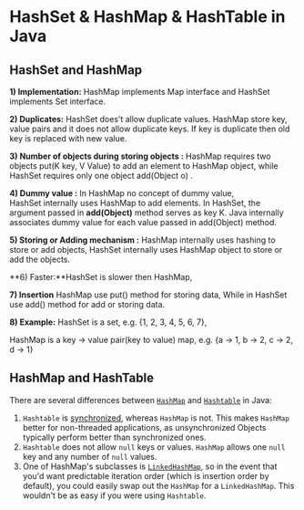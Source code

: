 # HashSet & HashMap & HashTable in Java

## HashSet and HashMap

**1\) Implementation:** HashMap implements Map interface and HashSet implements Set interface.

**2\) Duplicates:** HashSet does’t allow duplicate values. HashMap store key, value pairs and it does not allow duplicate keys. If key is duplicate then old key is replaced with new value.

**3\) Number of objects during storing objects :** HashMap requires two objects put\(K key, V Value\) to add an element to HashMap object, while HashSet requires only one object add\(Object o\) .

**4\) Dummy value :** In HashMap no concept of dummy value,  
HashSet internally uses HashMap to add elements. In HashSet, the argument passed in **add\(Object\)** method serves as key K. Java internally associates dummy value for each value passed in add\(Object\) method.

**5\) Storing or Adding mechanism :** HashMap internally uses hashing to store or add objects, HashSet internally uses HashMap object to store or add the objects.

**6\) Faster:**HashSet is slower then HashMap,

**7\) Insertion** HashMap use put\(\) method for storing data, While in HashSet use add\(\) method for add or storing data.

**8\) Example:** HashSet is a set, e.g. {1, 2, 3, 4, 5, 6, 7},

HashMap is a key -&gt; value pair\(key to value\) map, e.g. {a -&gt; 1, b -&gt; 2, c -&gt; 2, d -&gt; 1}

## HashMap and HashTable

There are several differences between [`HashMap`](http://java.sun.com/javase/7/docs/api/java/util/HashMap.html) and [`Hashtable`](http://java.sun.com/javase/7/docs/api/java/util/Hashtable.html) in Java:

1. `Hashtable` is [synchronized](https://stackoverflow.com/questions/1085709/what-does-synchronized-mean), whereas `HashMap` is not. This makes `HashMap` better for non-threaded applications, as unsynchronized Objects typically perform better than synchronized ones.
2. `Hashtable` does not allow `null` keys or values. `HashMap` allows one `null` key and any number of `null` values.
3. One of HashMap's subclasses is [`LinkedHashMap`](http://java.sun.com/javase/7/docs/api/java/util/LinkedHashMap.html), so in the event that you'd want predictable iteration order \(which is insertion order by default\), you could easily swap out the `HashMap` for a `LinkedHashMap`. This wouldn't be as easy if you were using `Hashtable`.



